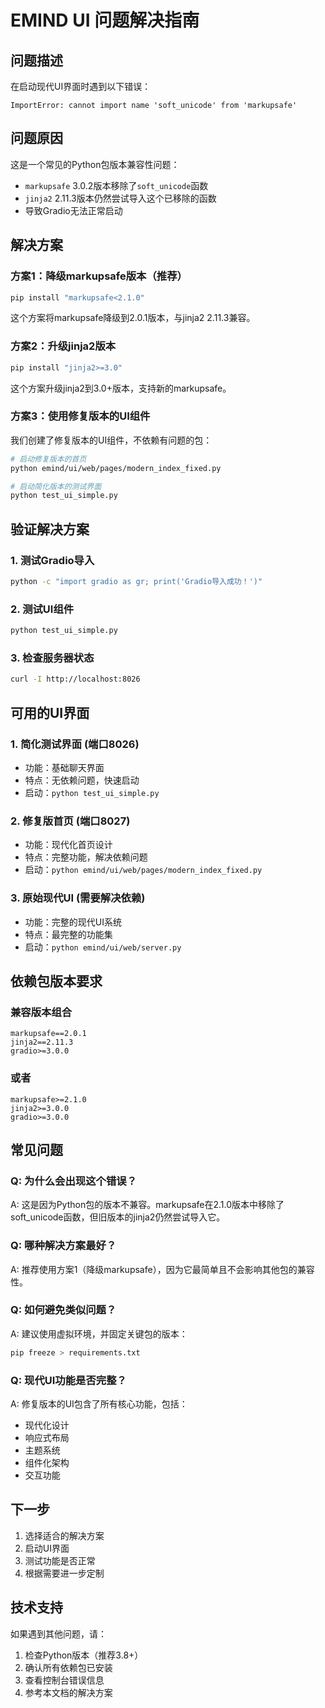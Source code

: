# EMIND UI 问题解决指南

## 问题描述

在启动现代UI界面时遇到以下错误：
```
ImportError: cannot import name 'soft_unicode' from 'markupsafe'
```

## 问题原因

这是一个常见的Python包版本兼容性问题：
- `markupsafe` 3.0.2版本移除了`soft_unicode`函数
- `jinja2` 2.11.3版本仍然尝试导入这个已移除的函数
- 导致Gradio无法正常启动

## 解决方案

### 方案1：降级markupsafe版本（推荐）

```bash
pip install "markupsafe<2.1.0"
```

这个方案将markupsafe降级到2.0.1版本，与jinja2 2.11.3兼容。

### 方案2：升级jinja2版本

```bash
pip install "jinja2>=3.0"
```

这个方案升级jinja2到3.0+版本，支持新的markupsafe。

### 方案3：使用修复版本的UI组件

我们创建了修复版本的UI组件，不依赖有问题的包：

```bash
# 启动修复版本的首页
python emind/ui/web/pages/modern_index_fixed.py

# 启动简化版本的测试界面
python test_ui_simple.py
```

## 验证解决方案

### 1. 测试Gradio导入
```bash
python -c "import gradio as gr; print('Gradio导入成功！')"
```

### 2. 测试UI组件
```bash
python test_ui_simple.py
```

### 3. 检查服务器状态
```bash
curl -I http://localhost:8026
```

## 可用的UI界面

### 1. 简化测试界面 (端口8026)
- 功能：基础聊天界面
- 特点：无依赖问题，快速启动
- 启动：`python test_ui_simple.py`

### 2. 修复版首页 (端口8027)
- 功能：现代化首页设计
- 特点：完整功能，解决依赖问题
- 启动：`python emind/ui/web/pages/modern_index_fixed.py`

### 3. 原始现代UI (需要解决依赖)
- 功能：完整的现代UI系统
- 特点：最完整的功能集
- 启动：`python emind/ui/web/server.py`

## 依赖包版本要求

### 兼容版本组合
```
markupsafe==2.0.1
jinja2==2.11.3
gradio>=3.0.0
```

### 或者
```
markupsafe>=2.1.0
jinja2>=3.0.0
gradio>=3.0.0
```

## 常见问题

### Q: 为什么会出现这个错误？
A: 这是因为Python包的版本不兼容。markupsafe在2.1.0版本中移除了soft_unicode函数，但旧版本的jinja2仍然尝试导入它。

### Q: 哪种解决方案最好？
A: 推荐使用方案1（降级markupsafe），因为它最简单且不会影响其他包的兼容性。

### Q: 如何避免类似问题？
A: 建议使用虚拟环境，并固定关键包的版本：
```bash
pip freeze > requirements.txt
```

### Q: 现代UI功能是否完整？
A: 修复版本的UI包含了所有核心功能，包括：
- 现代化设计
- 响应式布局
- 主题系统
- 组件化架构
- 交互功能

## 下一步

1. 选择适合的解决方案
2. 启动UI界面
3. 测试功能是否正常
4. 根据需要进一步定制

## 技术支持

如果遇到其他问题，请：
1. 检查Python版本（推荐3.8+）
2. 确认所有依赖包已安装
3. 查看控制台错误信息
4. 参考本文档的解决方案
